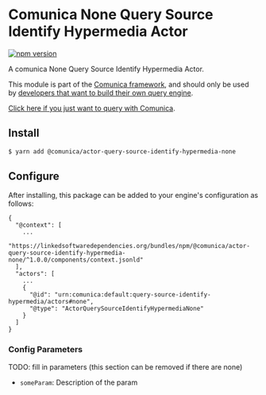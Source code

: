 # Comunica None Query Source Identify Hypermedia Actor

[![npm version](https://badge.fury.io/js/%40comunica%2Factor-query-source-identify-hypermedia-none.svg)](https://www.npmjs.com/package/@comunica/actor-query-source-identify-hypermedia-none)

A comunica None Query Source Identify Hypermedia Actor.

This module is part of the [Comunica framework](https://github.com/comunica/comunica),
and should only be used by [developers that want to build their own query engine](https://comunica.dev/docs/modify/).

[Click here if you just want to query with Comunica](https://comunica.dev/docs/query/).

## Install

```bash
$ yarn add @comunica/actor-query-source-identify-hypermedia-none
```

## Configure

After installing, this package can be added to your engine's configuration as follows:
```text
{
  "@context": [
    ...
    "https://linkedsoftwaredependencies.org/bundles/npm/@comunica/actor-query-source-identify-hypermedia-none/^1.0.0/components/context.jsonld"  
  ],
  "actors": [
    ...
    {
      "@id": "urn:comunica:default:query-source-identify-hypermedia/actors#none",
      "@type": "ActorQuerySourceIdentifyHypermediaNone"
    }
  ]
}
```

### Config Parameters

TODO: fill in parameters (this section can be removed if there are none)

* `someParam`: Description of the param
